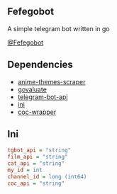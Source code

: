 ## Fefegobot

A simple telegram bot written in go

[@Fefegobot](https://t.me/fefegobot)


## Dependencies

- [anime-themes-scraper](https://github.com/Fefefo/anime-themes-scraper)
- [govaluate](https://github.com/Knetic/govaluate)
- [telegram-bot-api](https://github.com/go-telegram-bot-api/telegram-bot-api)
- [ini](https://github.com/go-ini/ini/tree/v1.60.0)
- [coc-wrapper](https://github.com/fefefo/coc-wrapper)


## Ini

```ini
tgbot_api = "string"
film_api = "string"
cat_api = "string"
my_id = int
channel_id = long (int64)
coc_api = "string"
```
